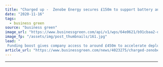 ```yaml
---
title: "Charged up -  Zenobe Energy secures £150m to support battery and EV roll out"
date: "2020-11-16"
tags: 
  - business green
source: "business green"
image_url: "https://www.businessgreen.com/api/v1/wps/64e0621/b91cbaa2-de1c-40d2-9a86-60a6e1728b98/1/Zenobe-energy-185x114.jpg"
image_fp: "/assets/img/post_thumbnails/161.jpg"
lead: "
 Funding boost gives company access to around £450m to accelerate deployment of energy storage and EV infrastructure ..."
article_url: "https://www.businessgreen.com/news/4023275/charged-zenobe-energy-secures-gbp150m-support-battery-ev-roll"
---
```


---

